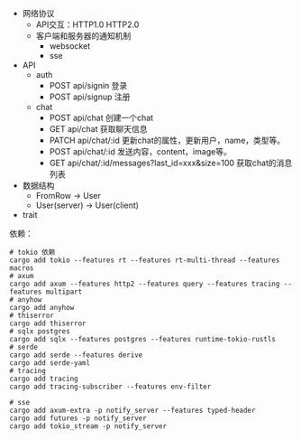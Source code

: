 - 网络协议
    - API交互：HTTP1.0 HTTP2.0
    - 客户端和服务器的通知机制
        - websocket
        - sse
- API
    - auth
        - POST api/signin 登录
        - POST api/signup 注册
    - chat
        - POST api/chat 创建一个chat
        - GET api/chat 获取聊天信息
        - PATCH api/chat/:id 更新chat的属性，更新用户，name，类型等。
        - POST api/chat/:id 发送内容，content，image等。
        - GET api/chat/:id/messages?last_id=xxx&size=100 获取chat的消息列表
- 数据结构
    - FromRow -> User
    - User(server) -> User(client)
- trait

依赖：

```shell
# tokio 依赖
cargo add tokio --features rt --features rt-multi-thread --features macros
# axum
cargo add axum --features http2 --features query --features tracing --features multipart
# anyhow
cargo add anyhow
# thiserror
cargo add thiserror
# sqlx postgres
cargo add sqlx --features postgres --features runtime-tokio-rustls
# serde
cargo add serde --features derive
cargo add serde-yaml
# tracing
cargo add tracing
cargo add tracing-subscriber --features env-filter

# sse
cargo add axum-extra -p notify_server --features typed-header
cargo add futures -p notify_server
cargo add tokio_stream -p notify_server
```